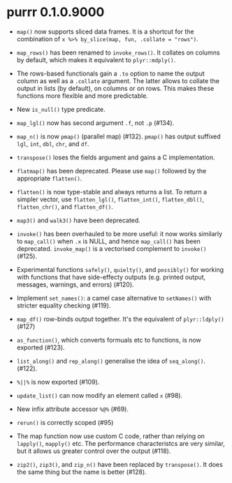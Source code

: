 # purrr 0.1.0.9000

* `map()` now supports sliced data frames. It is a shortcut for the
  combination of `x %>% by_slice(map, fun, .collate = "rows")`.

* `map_rows()` has been renamed to `invoke_rows()`. It collates on
  columns by default, which makes it equivalent to `plyr::mdply()`.

* The rows-based functionals gain a `.to` option to name the output
  column as well as a `.collate` argument. The latter allows to
  collate the output in lists (by default), on columns or on
  rows. This makes these functions more flexible and more predictable.

* New `is_null()` type predicate.

* `map_lgl()` now has second argument `.f`, not `.p` (#134).

* `map_n()` is now `pmap()` (parallel map) (#132). `pmap()` has output
  suffixed `lgl`, `int`, `dbl`, `chr`, and `df`.

* `transpose()` loses the fields argument and gains a C implementation.

* `flatmap()` has been deprecated. Please use `map()` followed by the 
  appropriate `flatten()`.

* `flatten()` is now type-stable and always returns a list. To return a simpler
  vector, use `flatten_lgl()`, `flatten_int()`, `flatten_dbl()`,
  `flatten_chr()`, and `flatten_df()`.

* `map3()` and `walk3()` have been deprecated.

* `invoke()` has been overhauled to be more useful: it now works similarly
  to `map_call()` when `.x` is NULL, and hence `map_call()` has been
  deprecated. `invoke_map()` is a vectorised complement to `invoke()` (#125).

* Experimental functions `safely()`, `quielty()`, and `possibly()` for working
  with functions that have side-effecty outputs (e.g. printed output,
  messages, warnings, and errors) (#120).

* Implement `set_names()`: a camel case alternative to `setNames()` with
  stricter equality checking (#119).

* `map_df()` row-binds output together. It's the equivalent of `plyr::ldply()` 
  (#127)

* `as_function()`, which converts formuals etc to functions, is now
  exported (#123).

* `list_along()` and `rep_along()` generalise the idea of `seq_along()`. 
  (#122).

* `%||%` is now exported (#109).

* `update_list()` can now modify an element called `x` (#98).

* New infix attribute accessor `%@%` (#69).

* `rerun()` is correctly scoped (#95)

* The map function now use custom C code, rather than relying on `lapply()`, 
  `mapply()` etc. The performance characteristcs are very similar, but it
  allows us greater control over the output (#118).

* `zip2()`, `zip3()`, and `zip_n()` have been replaced by `transpose()`.
  It does the same thing but the name is better (#128).
